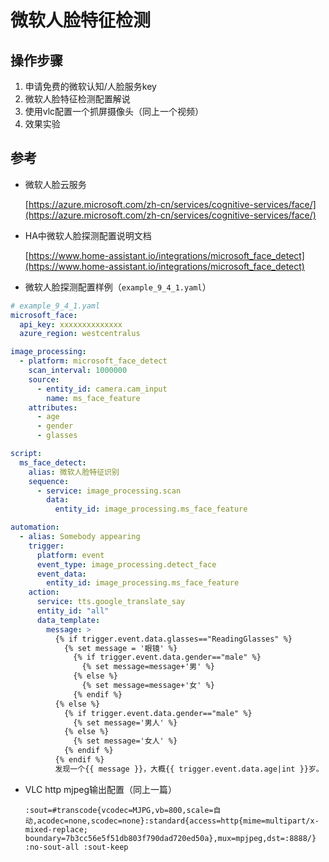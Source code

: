 # 微软人脸特征检测

## 操作步骤

1. 申请免费的微软认知/人脸服务key
2. 微软人脸特征检测配置解说
3. 使用vlc配置一个抓屏摄像头（同上一个视频）
4. 效果实验

## 参考

- 微软人脸云服务

  [https://azure.microsoft.com/zh-cn/services/cognitive-services/face/](https://azure.microsoft.com/zh-cn/services/cognitive-services/face/)

- HA中微软人脸探测配置说明文档

  [https://www.home-assistant.io/integrations/microsoft_face_detect](https://www.home-assistant.io/integrations/microsoft_face_detect)

- 微软人脸探测配置样例（`example_9_4_1.yaml`）

```yaml
# example_9_4_1.yaml
microsoft_face:
  api_key: xxxxxxxxxxxxxx
  azure_region: westcentralus

image_processing:
  - platform: microsoft_face_detect
    scan_interval: 1000000
    source:
      - entity_id: camera.cam_input
        name: ms_face_feature
    attributes:
      - age
      - gender
      - glasses

script:
  ms_face_detect:
    alias: 微软人脸特征识别
    sequence:
      - service: image_processing.scan
        data:
          entity_id: image_processing.ms_face_feature

automation:
  - alias: Somebody appearing
    trigger:
      platform: event
      event_type: image_processing.detect_face
      event_data:
        entity_id: image_processing.ms_face_feature
    action:
      service: tts.google_translate_say
      entity_id: "all"
      data_template:
        message: >
          {% if trigger.event.data.glasses=="ReadingGlasses" %}
            {% set message = '眼镜' %}
              {% if trigger.event.data.gender=="male" %}
                {% set message=message+'男' %}
              {% else %}
                {% set message=message+'女' %}
              {% endif %}
          {% else %}
            {% if trigger.event.data.gender=="male" %}
              {% set message='男人' %}
            {% else %}
              {% set message='女人' %}
            {% endif %}
          {% endif %}
          发现一个{{ message }}，大概{{ trigger.event.data.age|int }}岁。
```

- VLC http mjpeg输出配置（同上一篇）

  `:sout=#transcode{vcodec=MJPG,vb=800,scale=自动,acodec=none,scodec=none}:standard{access=http{mime=multipart/x-mixed-replace; boundary=7b3cc56e5f51db803f790dad720ed50a},mux=mpjpeg,dst=:8888/} :no-sout-all :sout-keep`
